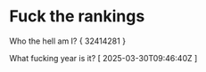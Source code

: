# Fuck the rankings

Who the hell am I?
{ 32414281 }

What fucking year is it?
[ 2025-03-30T09:46:40Z ]
